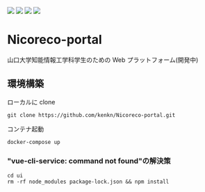![](https://img.shields.io/badge/npm-7.13.0-blue)
![](https://img.shields.io/badge/vue/cli-4.5.13-brightgreen)
![](https://img.shields.io/badge/Go-1.15-orange)
![](https://img.shields.io/badge/Fiber-2.14.0-orange)

# Nicoreco-portal

山口大学知能情報工学科学生のための Web プラットフォーム(開発中)

## 環境構築

ローカルに clone

```
git clone https://github.com/kenkn/Nicoreco-portal.git
```

コンテナ起動

```
docker-compose up
```

### "vue-cli-service: command not found"の解決策

```
cd ui
rm -rf node_modules package-lock.json && npm install
```
